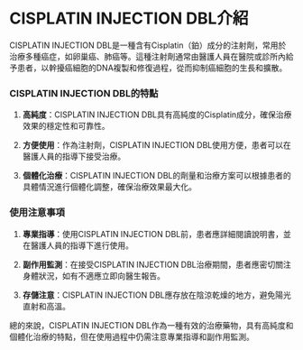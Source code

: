 # CISPLATIN INJECTION DBL介紹
CISPLATIN INJECTION DBL是一種含有Cisplatin（鉑）成分的注射劑，常用於治療多種癌症，如卵巢癌、肺癌等。這種注射劑通常由醫護人員在醫院或診所內給予患者，以幹擾癌細胞的DNA複製和修復過程，從而抑制癌細胞的生長和擴散。
### CISPLATIN INJECTION DBL的特點
1. **高純度**：CISPLATIN INJECTION DBL具有高純度的Cisplatin成分，確保治療效果的穩定性和可靠性。
2. **方便使用**：作為注射劑，CISPLATIN INJECTION DBL使用方便，患者可以在醫護人員的指導下接受治療。
3. **個體化治療**：CISPLATIN INJECTION DBL的劑量和治療方案可以根據患者的具體情況進行個體化調整，確保治療效果最大化。
### 使用注意事項
1. **專業指導**：使用CISPLATIN INJECTION DBL前，患者應詳細閱讀說明書，並在醫護人員的指導下進行使用。
2. **副作用監測**：在接受CISPLATIN INJECTION DBL治療期間，患者應密切關注身體狀況，如有不適應立即向醫生報告。
3. **存儲注意**：CISPLATIN INJECTION DBL應存放在陰涼乾燥的地方，避免陽光直射和高溫。
總的來說，CISPLATIN INJECTION DBL作為一種有效的治療藥物，具有高純度和個體化治療的特點，但在使用過程中仍需注意專業指導和副作用監測。